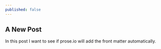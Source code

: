 ```yaml
---
published: false
---
```

## A New Post

In this post I want to see if prose.io will add the front matter automatically.